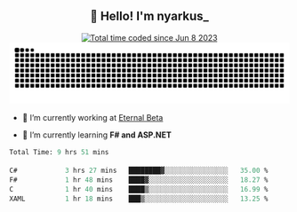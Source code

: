 <h2 align="center">👋 Hello! I'm nyarkus_</h2>
<p align="center">
  <a href="https://wakatime.com/@8f9aa332-6725-4e00-a5d9-b2317a4b74a6">
    <img src="https://wakatime.com/badge/user/8f9aa332-6725-4e00-a5d9-b2317a4b74a6.svg" alt="Total time coded since Jun 8 2023" />
  </a>
  <br>
  <img src = "https://github.com/nyarkus/nyarkus/blob/output/github-snake-dark.svg">
</p>

- 🔭 I’m currently working at [Eternal Beta](https://github.com/Kacianoki/Eternal-Beta)
<!--- 💬 Ask me about **nothing :<**-->
- 🌱 I’m currently learning **F# and ASP.NET**

<!--START_SECTION:waka-->

```fs
Total Time: 9 hrs 51 mins

C#            3 hrs 27 mins   ████████▓░░░░░░░░░░░░░░░░   35.00 %
F#            1 hr 48 mins    ████▓░░░░░░░░░░░░░░░░░░░░   18.27 %
C             1 hr 40 mins    ████▒░░░░░░░░░░░░░░░░░░░░   16.99 %
XAML          1 hr 18 mins    ███▒░░░░░░░░░░░░░░░░░░░░░   13.25 %
```

<!--END_SECTION:waka-->

